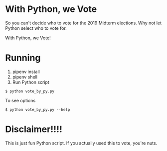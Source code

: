 # With Python, we Vote

So you can't decide who to vote for the 2019 Midterm elections.  Why not let Python select who to vote for. 

With Python, we Vote!

# Running

1. pipenv install
2. pipenv shell
3. Run Python script
```
$ python vote_by_py.py
```

To see options
```
$ python vote_by_py.py --help
```

# Disclaimer!!!!

This is just fun Python script. If you actually used this to vote, you're nuts.
